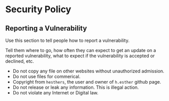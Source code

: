 # Security Policy

## Reporting a Vulnerability

Use this section to tell people how to report a vulnerability.

Tell them where to go, how often they can expect to get an update on a
reported vulnerability, what to expect if the vulnerability is accepted or
declined, etc.

- Do not copy any file on other websites without unauthorized admission.
- Do not use files for commerical.
- Copyright from `hesthers`, the user and owner of `h.esther` github page.
- Do not release or leak any information. This is illegal action.
- Do not violate any Internet or Digital law.
